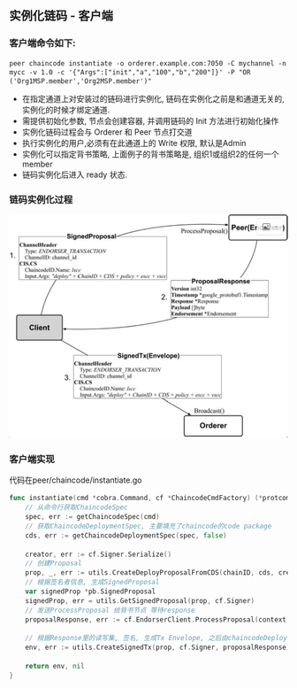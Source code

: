 ## 实例化链码 - 客户端

### 客户端命令如下:

```shell
peer chaincode instantiate -o orderer.example.com:7050 -C mychannel -n mycc -v 1.0 -c '{"Args":["init","a","100","b","200"]}' -P "OR ('Org1MSP.member','Org2MSP.member')"
```
- 在指定通道上对安装过的链码进行实例化, 链码在实例化之前是和通道无关的, 实例化的时候才绑定通道.
- 需提供初始化参数, 节点会创建容器, 并调用链码的 Init 方法进行初始化操作
- 实例化链码过程会与 Orderer 和 Peer 节点打交道
- 执行实例化的用户,必须有在此通道上的 Write 权限, 默认是Admin
- 实例化可以指定背书策略,  上面例子的背书策略是, 组织1或组织2的任何一个 member
- 链码实例化后进入 ready 状态.

### 链码实例化过程

![](_images/instantiate_cc_flow.png)

### 客户端实现

代码在peer/chaincode/instantiate.go

```go
func instantiate(cmd *cobra.Command, cf *ChaincodeCmdFactory) (*protcommon.Envelope, error) {
    // 从命令行获取ChaincodeSpec
	spec, err := getChaincodeSpec(cmd)
	// 获取ChaincodeDeploymentSpec, 主要填充了chaincode的code package
	cds, err := getChaincodeDeploymentSpec(spec, false)
	
	creator, err := cf.Signer.Serialize()
	// 创建Proposal
	prop, _, err := utils.CreateDeployProposalFromCDS(chainID, cds, creator, 
	// 根据签名者信息, 生成SignedProposal
	var signedProp *pb.SignedProposal
	signedProp, err = utils.GetSignedProposal(prop, cf.Signer)
	// 发送ProcessProposal 给背书节点 等待response
	proposalResponse, err := cf.EndorserClient.ProcessProposal(context.Background(), signedProp)
	
	// 根据Response里的读写集, 签名, 生成Tx Envelope, 之后由chaincodeDeploy 发给orderer节点
	env, err := utils.CreateSignedTx(prop, cf.Signer, proposalResponse)

	return env, nil
}
```


